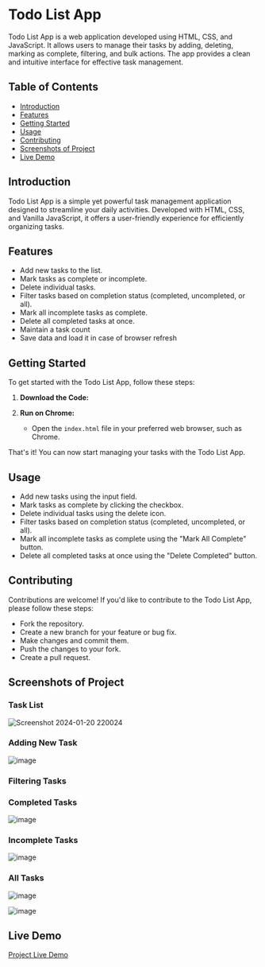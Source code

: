 # Todo List App

Todo List App is a web application developed using HTML, CSS, and JavaScript. It allows users to manage their tasks by adding, deleting, marking as complete, filtering, and bulk actions. The app provides a clean and intuitive interface for effective task management.

## Table of Contents

- [Introduction](#introduction)
- [Features](#features)
- [Getting Started](#getting-started)
- [Usage](#usage)
- [Contributing](#contributing)
- [Screenshots of Project](#screenshots-of-project)
- [Live Demo](#live-demo)

## Introduction

Todo List App is a simple yet powerful task management application designed to streamline your daily activities. Developed with HTML, CSS, and Vanilla JavaScript, it offers a user-friendly experience for efficiently organizing tasks.

## Features

- Add new tasks to the list.
- Mark tasks as complete or incomplete.
- Delete individual tasks.
- Filter tasks based on completion status (completed, uncompleted, or all).
- Mark all incomplete tasks as complete.
- Delete all completed tasks at once.
- Maintain a task count
- Save data and load it in case of browser refresh
  
## Getting Started

To get started with the Todo List App, follow these steps:

1. **Download the Code:**

2. **Run on Chrome:**
   - Open the `index.html` file in your preferred web browser, such as Chrome.

That's it! You can now start managing your tasks with the Todo List App.

## Usage

- Add new tasks using the input field.
- Mark tasks as complete by clicking the checkbox.
- Delete individual tasks using the delete icon.
- Filter tasks based on completion status (completed, uncompleted, or all).
- Mark all incomplete tasks as complete using the "Mark All Complete" button.
- Delete all completed tasks at once using the "Delete Completed" button.


## Contributing

Contributions are welcome! If you'd like to contribute to the Todo List App, please follow these steps:

- Fork the repository.
- Create a new branch for your feature or bug fix.
- Make changes and commit them.
- Push the changes to your fork.
- Create a pull request.

## Screenshots of Project

### Task List

![Screenshot 2024-01-20 220024](https://github.com/Shinia-Gupta/Todo-List_CN/assets/113818197/cda6b239-14c5-48cc-9999-76ef2a4b4c6f)

### Adding New Task

![image](https://github.com/Shinia-Gupta/Todo-List_CN/assets/113818197/d36ec280-7017-4ac2-8e9a-dfa689d5e87e)

### Filtering Tasks

### Completed Tasks 

![image](https://github.com/Shinia-Gupta/Todo-List_CN/assets/113818197/30a01de1-3b35-4902-a71f-098744413111)

### Incomplete Tasks

![image](https://github.com/Shinia-Gupta/Todo-List_CN/assets/113818197/ca793756-dcc6-4706-b9f7-45a5f48a3be8)

### All Tasks

![image](https://github.com/Shinia-Gupta/Todo-List_CN/assets/113818197/673c7b13-0b52-4d02-ba95-2cde42ec59eb)

![image](https://github.com/Shinia-Gupta/Todo-List_CN/assets/113818197/e392d2f8-4acf-41f5-a308-7ad64f5cb126)


## Live Demo

[Project Live Demo](https://shinia-gupta.github.io/Todo-List_CN/)
